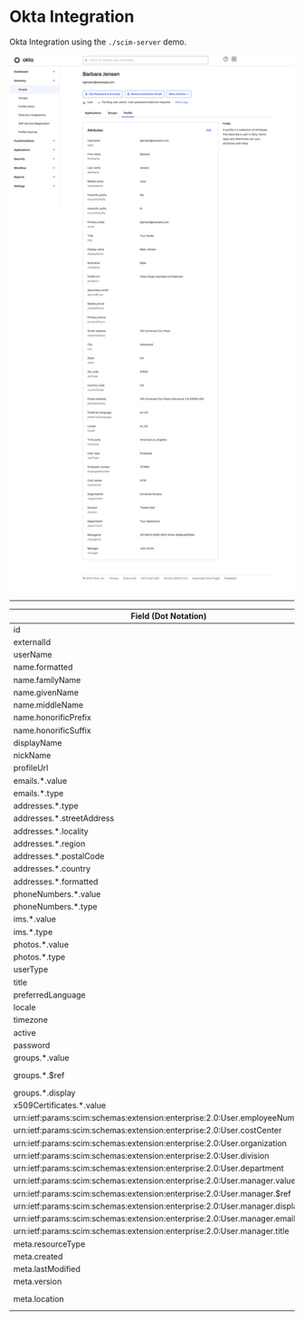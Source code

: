 # Okta Integration

Okta Integration using the `./scim-server` demo.

![alt text](image.png)

---

| Field (Dot Notation)                                                           | Value                                                              | Mapped |
| ------------------------------------------------------------------------------ | ------------------------------------------------------------------ | ------ |
| id                                                                             | 2819c223-7f76-453a-919d-413861904646                               | x      |
| externalId                                                                     | 701984                                                             |        |
| userName                                                                       | bjensen@example.com                                                | x      |
| name.formatted                                                                 | Ms. Barbara J Jensen, III                                          |        |
| name.familyName                                                                | Jensen                                                             | x      |
| name.givenName                                                                 | Barbara                                                            | x      |
| name.middleName                                                                | Jane                                                               | x      |
| name.honorificPrefix                                                           | Ms.                                                                | x      |
| name.honorificSuffix                                                           | III                                                                | x      |
| displayName                                                                    | Babs Jensen                                                        | x      |
| nickName                                                                       | Babs                                                               | x      |
| profileUrl                                                                     | https://login.example.com/bjensen                                  | x      |
| emails.*.value                                                                 | bjensen@example.com                                                | x      |
| emails.*.type                                                                  | work                                                               | x      |
| addresses.*.type                                                               | work                                                               | x      |
| addresses.*.streetAddress                                                      | 100 Universal City Plaza                                           | x      |
| addresses.*.locality                                                           | Hollywood                                                          | x      |
| addresses.*.region                                                             | CA                                                                 | x      |
| addresses.*.postalCode                                                         | 91608                                                              | x      |
| addresses.*.country                                                            | USA                                                                | x      |
| addresses.*.formatted                                                          | 100 Universal City Plaza\nHollywood, CA 91608 USA                  | x      |
| phoneNumbers.*.value                                                           | 555-555-5555                                                       |        |
| phoneNumbers.*.type                                                            | work                                                               |        |
| ims.*.value                                                                    | someaimhandle                                                      |        |
| ims.*.type                                                                     | aim                                                                |        |
| photos.*.value                                                                 | https://photos.example.com/profilephoto/72930000000Ccne/F          |        |
| photos.*.type                                                                  | photo                                                              |        |
| userType                                                                       | Employee                                                           | x      |
| title                                                                          | Tour Guide                                                         | x      |
| preferredLanguage                                                              | en-US                                                              | x      |
| locale                                                                         | en-US                                                              | x      |
| timezone                                                                       | America/Los_Angeles                                                | x      |
| active                                                                         | true                                                               | xxx    |
| password                                                                       | t1meMa$heen                                                        | x?      |
| groups.*.value                                                                 | e9e30dba-f08f-4109-8486-d5c6a331660a                               |        |
| groups.*.$ref                                                                  | https://example.com/v2/Groups/e9e30dba-f08f-4109-8486-d5c6a331660a |        |
| groups.*.display                                                               | Tour Guides                                                        |        |
| x509Certificates.*.value                                                       | ...                                                                |        |
| urn:ietf:params:scim:schemas:extension:enterprise:2.0:User.employeeNumber      | 701984                                                             | x      |
| urn:ietf:params:scim:schemas:extension:enterprise:2.0:User.costCenter          | 4130                                                               | x      |
| urn:ietf:params:scim:schemas:extension:enterprise:2.0:User.organization        | Universal Studios                                                  | x      |
| urn:ietf:params:scim:schemas:extension:enterprise:2.0:User.division            | Theme Park                                                         | x      |
| urn:ietf:params:scim:schemas:extension:enterprise:2.0:User.department          | Tour Operations                                                    | x      |
| urn:ietf:params:scim:schemas:extension:enterprise:2.0:User.manager.value       | 26118915-6090-4610-87e4-49d8ca9f808d                               | x      |
| urn:ietf:params:scim:schemas:extension:enterprise:2.0:User.manager.$ref        | ../Users/26118915-6090-4610-87e4-49d8ca9f808d                      |        |
| urn:ietf:params:scim:schemas:extension:enterprise:2.0:User.manager.displayName | John Smith                                                         | x      |
| urn:ietf:params:scim:schemas:extension:enterprise:2.0:User.manager.email       | john.smith@universalstudios.com                                    |        |
| urn:ietf:params:scim:schemas:extension:enterprise:2.0:User.manager.title       | Tour Operations Manager                                            |        |
| meta.resourceType                                                              | User                                                               |        |
| meta.created                                                                   | 2010-01-23T04:56:22Z                                               |        |
| meta.lastModified                                                              | 2011-05-13T04:42:34Z                                               |        |
| meta.version                                                                   | W/"a330bc54f0671c9"                                                |        |
| meta.location                                                                  | https://example.com/v2/Users/2819c223-7f76-453a-919d-413861904646  |        |

